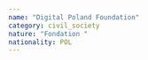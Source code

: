 ```yaml
---
name: "Digital Poland Foundation"
category: civil_society
nature: "Fondation "
nationality: POL
---
```

    